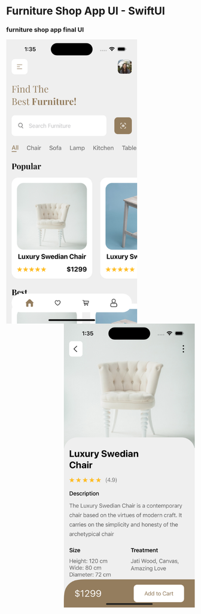 # Furniture Shop App UI - SwiftUI


### furniture shop app final UI

<div>
  <img src="screenshot1.png" width="350" align="left" alt="Homescreen Screenshot"/>

  <img src="screenshot2.png" width="350" align="right" alt="Product Details Screenshot"/>

</div>






